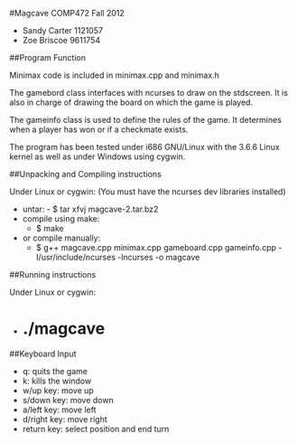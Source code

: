 #Magcave
COMP472 Fall 2012
- Sandy Carter 1121057
- Zoe Briscoe  9611754

##Program Function


Minimax code is included in minimax.cpp and minimax.h

The gamebord class interfaces with ncurses to draw on the stdscreen. 
It is also in charge of drawing the board on which the game is played.

The gameinfo class is used to define the rules of the game.
It determines when a player has won or if a checkmate exists.

The program has been tested under i686 GNU/Linux with the 3.6.6 Linux 
kernel as well as under Windows using cygwin.

##Unpacking and Compiling instructions

Under Linux or cygwin:
(You must have the ncurses dev libraries installed)
   - untar:
    - $ tar xfvj magcave-2.tar.bz2
   - compile using make:
     - $ make
   - or compile manually:
     - $ g++ magcave.cpp minimax.cpp gameboard.cpp gameinfo.cpp -I/usr/include/ncurses -lncurses -o magcave

##Running instructions

Under Linux or cygwin:
   - # ./magcave

##Keyboard Input
   - q: quits the game
   - k: kills the window
   - w/up key: move up
   - s/down key: move down
   - a/left key: move left
   - d/right key: move right
   - return key: select position and end turn
